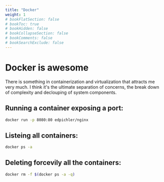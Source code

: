 ```yaml
---
title: "Docker"
weight: 1
# bookFlatSection: false
# bookToc: true
# bookHidden: false
# bookCollapseSection: false
# bookComments: false
# bookSearchExclude: false
---
```

# Docker is awesome
There is something in containerization and virtualization that attracts me very much. I think it's the ultimate separation of concerns, the break down of complexity and declouping of system components. 

## Running a container exposing a port:
 ```bash
 docker run -p 8080:80 edpichler/nginx
 ```

## Listeing all containers:
 ```bash
 docker ps -a
 ```

## Deleting forcevily all the containers:
 ```bash
 docker rm -f $(docker ps -a -q)
 ```

